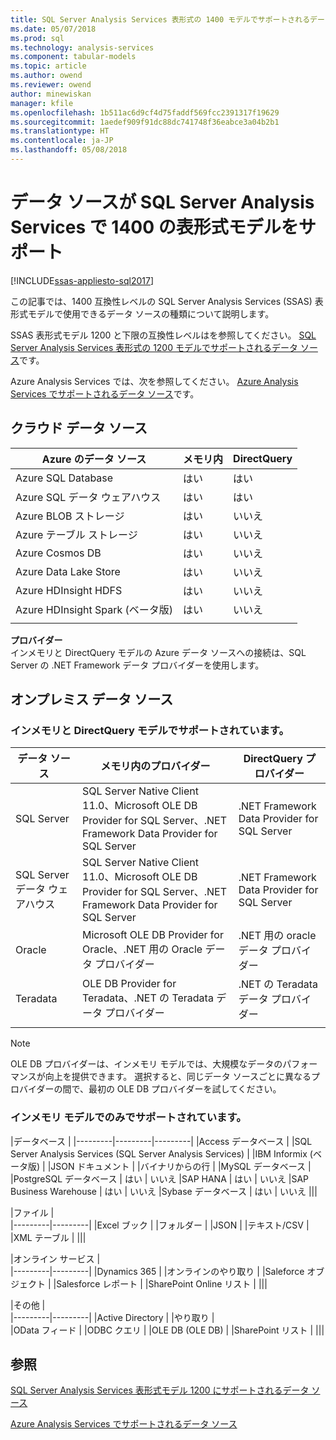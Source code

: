```yaml
---
title: SQL Server Analysis Services 表形式の 1400 モデルでサポートされるデータ ソース |Microsoft ドキュメント
ms.date: 05/07/2018
ms.prod: sql
ms.technology: analysis-services
ms.component: tabular-models
ms.topic: article
ms.author: owend
ms.reviewer: owend
author: minewiskan
manager: kfile
ms.openlocfilehash: 1b511ac6d9cf4d75faddf569fcc2391317f19629
ms.sourcegitcommit: 1aedef909f91dc88dc741748f36eabce3a04b2b1
ms.translationtype: HT
ms.contentlocale: ja-JP
ms.lasthandoff: 05/08/2018
---
```

# <a name="data-sources-supported-in-sql-server-analysis-services-tabular-1400-models"></a>データ ソースが SQL Server Analysis Services で 1400 の表形式モデルをサポート

[!INCLUDE[ssas-appliesto-sql2017](../../includes/ssas-appliesto-sql2017.md)]

この記事では、1400 互換性レベルの SQL Server Analysis Services (SSAS) 表形式モデルで使用できるデータ ソースの種類について説明します。 

SSAS 表形式モデル 1200 と下限の互換性レベルはを参照してください。 [SQL Server Analysis Services 表形式の 1200 モデルでサポートされるデータ ソース](data-sources-supported-ssas-tabular.md)です。

Azure Analysis Services では、次を参照してください。 [Azure Analysis Services でサポートされるデータ ソース](https://docs.microsoft.com/azure/analysis-services/analysis-services-datasource)です。


## <a name="cloud-data-sources"></a>クラウド データ ソース

|Azure のデータ ソース  |メモリ内  |DirectQuery  |
|---------|---------|---------|
|Azure SQL Database     |   はい      |    はい      |
|Azure SQL データ ウェアハウス     |   はい      |   はい       |
|Azure BLOB ストレージ     |   はい       |    いいえ      |
|Azure テーブル ストレージ    |   はい       |    いいえ      |
|Azure Cosmos DB      |  はい        |  いいえ        |
|Azure Data Lake Store     |   はい       |    いいえ      |
|Azure HDInsight HDFS     |     はい     |   いいえ       |
|Azure HDInsight Spark (ベータ版)     |   はい       |   いいえ       |
||||

**プロバイダー**   
インメモリと DirectQuery モデルの Azure データ ソースへの接続は、SQL Server の .NET Framework データ プロバイダーを使用します。

## <a name="on-premises-data-sources"></a>オンプレミス データ ソース

### <a name="supported-by-in-memory-and-directquery-models"></a>インメモリと DirectQuery モデルでサポートされています。

|データ ソース | メモリ内のプロバイダー | DirectQuery プロバイダー |
|  --- | --- | --- |
| SQL Server |SQL Server Native Client 11.0、Microsoft OLE DB Provider for SQL Server、.NET Framework Data Provider for SQL Server | .NET Framework Data Provider for SQL Server |
| SQL Server データ ウェアハウス |SQL Server Native Client 11.0、Microsoft OLE DB Provider for SQL Server、.NET Framework Data Provider for SQL Server | .NET Framework Data Provider for SQL Server |
| Oracle |Microsoft OLE DB Provider for Oracle、.NET 用の Oracle データ プロバイダー |.NET 用の oracle データ プロバイダー | |
| Teradata |OLE DB Provider for Teradata、.NET の Teradata データ プロバイダー |.NET の Teradata データ プロバイダー | |
| | | |

> [!NOTE]
> OLE DB プロバイダーは、インメモリ モデルでは、大規模なデータのパフォーマンスが向上を提供できます。 選択すると、同じデータ ソースごとに異なるプロバイダーの間で、最初の OLE DB プロバイダーを試してください。  

### <a name="supported-by-in-memory-models-only"></a>インメモリ モデルでのみでサポートされています。

|データベース  |
|---------|---------|---------|
|Access データベース     | 
|SQL Server Analysis Services (SQL Server Analysis Services)     | 
|IBM Informix (ベータ版) | 
|JSON ドキュメント     | 
|バイナリからの行     | 
|MySQL データベース     | 
|PostgreSQL データベース    | はい | いいえ
|SAP HANA   | はい | いいえ
|SAP Business Warehouse    | はい | いいえ
|Sybase データベース     | はい | いいえ
|||

|ファイル  |  
|---------|---------|
|Excel ブック     |
|フォルダー     | 
|JSON | 
|テキスト/CSV    | 
|XML テーブル    | 
|||

|オンライン サービス  |  
|---------|---------|
|Dynamics 365      |
|オンラインのやり取り     |
|Saleforce オブジェクト    | 
|Salesforce レポート     |
|SharePoint Online リスト     |
|||

|その他  |  
|---------|---------|
|Active Directory      | 
|やり取り     |  
|OData フィード     | 
|ODBC クエリ     | 
|OLE DB (OLE DB)  | 
|SharePoint リスト | 
|||

## <a name="see-also"></a>参照

[SQL Server Analysis Services 表形式モデル 1200 にサポートされるデータ ソース](data-sources-supported-ssas-tabular.md)

[Azure Analysis Services でサポートされるデータ ソース](https://docs.microsoft.com/azure/analysis-services/analysis-services-datasource)   
